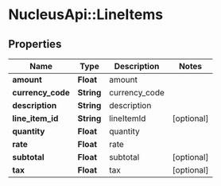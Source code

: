 # NucleusApi::LineItems

## Properties
Name | Type | Description | Notes
------------ | ------------- | ------------- | -------------
**amount** | **Float** | amount | 
**currency_code** | **String** | currency_code | 
**description** | **String** | description | 
**line_item_id** | **String** | lineItemId | [optional] 
**quantity** | **Float** | quantity | 
**rate** | **Float** | rate | 
**subtotal** | **Float** | subtotal | [optional] 
**tax** | **Float** | tax | [optional] 


